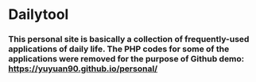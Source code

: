 # Dailytool
### This personal site is basically a collection of frequently-used applications of daily life. The PHP codes for some of the applications were removed for the purpose of Github demo: https://yuyuan90.github.io/personal/
